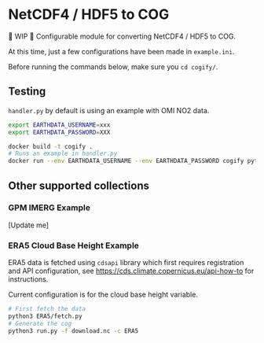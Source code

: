 # NetCDF4 / HDF5 to COG

🚧 WIP 🚧 Configurable module for converting NetCDF4 / HDF5 to COG.

At this time, just a few configurations have been made in `example.ini`.

Before running the commands below, make sure you `cd cogify/`.

## Testing

`handler.py` by default is using an example with OMI NO2 data.

```bash
export EARTHDATA_USERNAME=xxx
export EARTHDATA_PASSWORD=XXX

docker build -t cogify .
# Runs an example in handler.py
docker run --env EARTHDATA_USERNAME --env EARTHDATA_PASSWORD cogify python -m handler  --collection xxx --href xxx

```

## Other supported collections

### GPM IMERG Example

[Update me]

### ERA5 Cloud Base Height Example

ERA5 data is fetched using `cdsapi` library which first requires registration and API configuration, see https://cds.climate.copernicus.eu/api-how-to for instructions. 

Current configuration is for the cloud base height variable.

```bash
# First fetch the data
python3 ERA5/fetch.py
# Generate the cog
python3 run.py -f download.nc -c ERA5
```
